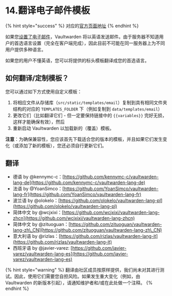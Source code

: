 # 14.翻译电子邮件模板

{% hint style="success" %}
对应的[官方页面地址](https://github.com/dani-garcia/vaultwarden/wiki/Translating-the-email-templates)
{% endhint %}

如果您[设置了电子邮件](smtp-configuration.md)，Vaultwarden 将以英语发送邮件。由于服务器不知道用户的首选语言设置（完全在客户端完成），因此目前不可能在同一服务器上为不同用户提供多种语言。

如果您的用户不懂英语，您可以将提供的标头模板翻译成您的首选语言。

## 如何翻译/定制模板？ <a href="#how-to-translate-customize-the-templates" id="how-to-translate-customize-the-templates"></a>

您可以通过如下方式使用自定义模板：

1. 将相应文件从存储库（`src/static/templates/email`）复制到具有相同文件夹结构的对应的 `TEMPLATES_FOLDER` 下（例如复制到 `data/templates/email`）
2. 更改它们（比如翻译它们 - 但一定要保持链接中的 `{{variables}}` 完好无损，这样才能确保有效），然后
3. 重新启动 Vaultwarden 以加载新的（覆盖）模板。

**注意**：为确保兼容性，您应该首先下载适合您的版本的模板，并且如果它们发生变化（或添加了新的模板），您还必须自行更新它们。

## 翻译 <a href="#translations" id="translations"></a>

* 德语 by @kennymc-c：[https://github.com/kennymc-c/vaultwarden-lang-de](https://github.com/kennymc-c/vaultwarden-lang-de)
* 法语 by @YoanSimco：[https://github.com/YoanSimco/vaultwarden-lang-fr](https://github.com/YoanSimco/vaultwarden-lang-fr)
* 波兰语 by @olokelo：[https://github.com/olokelo/vaultwarden-lang-pl](https://github.com/olokelo/vaultwarden-lang-pl)
* 简体中文 by @wcjxixi：[https://github.com/wcjxixi/vaultwarden-lang-zhcn](https://github.com/wcjxixi/vaultwarden-lang-zhcn)
* 简体中文 by @zituoguan：[https://github.com/zituoguan/vaultwarden-lang-zh\_CN](https://github.com/zituoguan/vaultwarden-lang-zh\_CN)
* 意大利语 by @rizlas：[https://github.com/rizlas/vaultwarden-lang-it](https://github.com/rizlas/vaultwarden-lang-it)
* 西班牙语 by @javier-varez: [https://github.com/javier-varez/vaultwarden-lang-es](https://github.com/javier-varez/vaultwarden-lang-es)

{% hint style="warning" %}
翻译由社区成员按原样提供，我们尚未对其进行测试。因此，使用它们需要您自担风险。如果发生重大变化（例如，由 Vaultwarden 的新版本引起），请通知维护者和/或在此处做一个注释。
{% endhint %}
